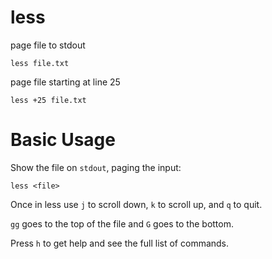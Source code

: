 # less

page file to stdout

    less file.txt

page file starting at line 25

    less +25 file.txt


# Basic Usage

Show the file on `stdout`, paging the input:

    less <file>
    
Once in less use `j` to scroll down, `k` to scroll up, and `q` to quit.

`gg` goes to the top of the file and `G` goes to the bottom.

Press `h` to get help and see the full list of commands.
